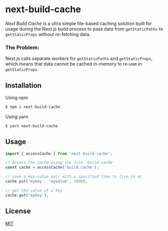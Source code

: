 # next-build-cache

_Next Build Cache_ is a ultra simple file-based caching solution built for usage during the Next.js build process to pass data from `getStaticPaths` to `getStaticProps` without re-fetching data.

### The Problem:
Next.js calls separate workers for `getStaticPaths` and `getStaticProps`, which means that data cannot be cached in-memory to re-use in `getStaticProps`. 


## Installation

Using npm

```bash
$ npm i next-build-cache
```

Using yarn

```bash
$ yarn next-build-cache
```

## Usage

```javascript
import { accessCache } from 'next-build-cache';

// Access the cache using the file 'build.cache'
const cache = accessCache('build.cache');

// save a key-value pair with a specified time to live in ms
cache.put('mykey', 'myvalue', 1000);

// get the value of a key
cache.get('mykey');
```

## License
[MIT](https://choosealicense.com/licenses/mit/)